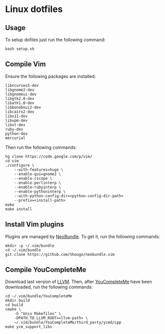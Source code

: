 Linux dotfiles
==============

Usage
-----

To setup dofiles just run the following command:

    bash setup.sh

Compile Vim
-----------

Ensure the following packages are installed:

    libncurses5-dev
    libgnome2-dev
    libgnomeui-dev
    libgtk2.0-dev
    libatk1.0-dev
    libbonoboui2-dev
    libcairo2-dev
    libx11-dev
    libxpm-dev
    libxt-dev
    ruby-dev
    python-dev
    mercurial

Then run the following commands:

    hg clone https://code.google.com/p/vim/
    cd vim
    ./configure \
        --with-features=huge \
        --enable-gui=gnome2 \
        --enable-cscope \
        --enable-perlinterp \
        --enable-rubyinterp \
        --enable-pythoninterp \
        --with-python-config-dir=<python-config-dir-path>
        --prefix=<install-path>
    make
    make install

Install Vim plugins
-------------------

Plugins are managed by [NeoBundle](https://github.com/Shougo/neobundle.vim).
To get it, run the following commands:

    mkdir -p ~/.vim/bundle
    cd ~/.vim/bundle
    git clone https://github.com/Shougo/neobundle.vim

Compile YouCompleteMe
---------------------

Download last version of [LLVM](http://llvm.org/releases/download.html).
Then, after [YouCompleteMe](https://github.com/Valloric/YouCompleteMe)
have been downloaded, run the following commands:

    cd ~/.vim/bundle/YouCompleteMe
    mkdir build
    cd build
    cmake \
        -G "Unix Makefiles" \
        -DPATH_TO_LLVM_ROOT=<llvm-path> \
        ~/.vim/bundle/YouCompleteMe/third_party/ycmd/cpp
    make ycm_support_libs
